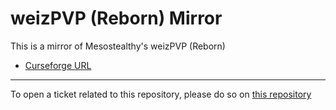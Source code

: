 # weizPVP (Reborn) Mirror

This is a mirror of Mesostealthy's weizPVP (Reborn)

- [Curseforge URL](https://www.curseforge.com/wow/addons/weizpvp-reborn)

----

To open a ticket related to this repository, please do so on [this repository](https://github.com/curseforge-mirror/.github)